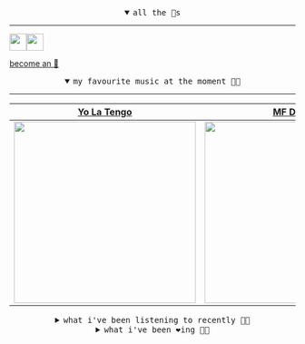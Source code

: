 <details open>

<summary align="center"><samp>all the 🥚s</samp></summary>
<hr />

<a href="https://github.com/pvinis"><img src="https://avatars.githubusercontent.com/u/100233?s=90&v=4" width="30" height="30" /><a href="https://github.com/maxPugh"><img src="https://avatars.githubusercontent.com/u/46350013?s=90&u=52a601eaa2d272b35477d096fe782ebf0a8a1f68&v=4" width="30" height="30" />

<samp><a href="https://github.com/bitttttten/bitttttten/stargazers">become an 🥚</a></samp>

</details>

<details open>

<summary align="center"><samp>my favourite music at the moment 🎵🎶</samp></summary>
<hr />

<!-- toc -->

| [Yo La Tengo](https://open.spotify.com/artist/5hAhrnb0Ch4ODwWu4tsbpi)                                                                                            | [MF DOOM](https://open.spotify.com/artist/2pAWfrd7WFF3XhVt9GooDL)                                                                                                | [Madvillain](https://open.spotify.com/artist/2aoFQUeHD1U7pL098lRsDU)                                                                                             | [Four Tet](https://open.spotify.com/artist/7Eu1txygG6nJttLHbZdQOh)                                                                                               |
| ---------------------------------------------------------------------------------------------------------------------------------------------------------------- | ---------------------------------------------------------------------------------------------------------------------------------------------------------------- | ---------------------------------------------------------------------------------------------------------------------------------------------------------------- | ---------------------------------------------------------------------------------------------------------------------------------------------------------------- |
| [<img src="https://i.scdn.co/image/ab6761610000e5eb8af7f1c6b6c6a743910e4ae7" width="320" height="auto">](https://open.spotify.com/artist/5hAhrnb0Ch4ODwWu4tsbpi) | [<img src="https://i.scdn.co/image/ab6761610000e5eb1ca139a174e216880498dc16" width="320" height="auto">](https://open.spotify.com/artist/2pAWfrd7WFF3XhVt9GooDL) | [<img src="https://i.scdn.co/image/9d7ed68679a970b86faaea230d16334baba5ed4b" width="320" height="auto">](https://open.spotify.com/artist/2aoFQUeHD1U7pL098lRsDU) | [<img src="https://i.scdn.co/image/ab6761610000e5eb84e29d09b4917bec2700a0d7" width="320" height="auto">](https://open.spotify.com/artist/7Eu1txygG6nJttLHbZdQOh) |

<!-- tocstop -->

</details>

<details>

<summary align="center"><samp>what i've been listening to recently 🎵🎶</samp></summary>
<hr />

<!-- toc -->

| [And I Know<br />Eola](https://open.spotify.com/track/0A3DzQVOrAb5AYRPBKbFHA)                                                                                   | [Bebés<br />La Lá](https://open.spotify.com/track/5bY1UH8n00FwtgMWQt142q)                                                                                       | [Wild Eyes<br />Parkway Drive](https://open.spotify.com/track/4G8EhnfKvBQVlOJ4xXCHpQ)                                                                           | [Sound of Air<br />Chihei Hatakeyama](https://open.spotify.com/track/3pTWggOq5iDZLG14e48y1P)                                                                    |
| --------------------------------------------------------------------------------------------------------------------------------------------------------------- | --------------------------------------------------------------------------------------------------------------------------------------------------------------- | --------------------------------------------------------------------------------------------------------------------------------------------------------------- | --------------------------------------------------------------------------------------------------------------------------------------------------------------- |
| [<img src="https://i.scdn.co/image/ab67616d0000b2733b1b4bcd7b9c4a9f381b3471" width="320" height="auto">](https://open.spotify.com/track/0A3DzQVOrAb5AYRPBKbFHA) | [<img src="https://i.scdn.co/image/ab6761610000e5eb50a6d83e38f641d55bbfb8cc" width="320" height="auto">](https://open.spotify.com/track/5bY1UH8n00FwtgMWQt142q) | [<img src="https://i.scdn.co/image/ab6761610000e5eb486af889e4ac19a1da547ca1" width="320" height="auto">](https://open.spotify.com/track/4G8EhnfKvBQVlOJ4xXCHpQ) | [<img src="https://i.scdn.co/image/857b4bb75fcc051d0018e63908c3c2010b5b0734" width="320" height="auto">](https://open.spotify.com/track/3pTWggOq5iDZLG14e48y1P) |

<!-- tocstop -->

</details>

<details>

<summary align="center"><samp>what i've been ❤️ing 🎵🎶</samp></summary>
<hr />

<!-- toc -->

| [Nothing, I'm Just Listening t…<br />K. Freund](https://open.spotify.com/album/3fksgd97Xo4KIsTqII4oGU)                                                          | [Empty Beach<br />Coco](https://open.spotify.com/album/1xs4wtZq1tQb2i8E5ZFQJ4)                                                                                  | [Lilith<br />The Narcotix](https://open.spotify.com/album/5kZxoG9M38SMzCCdweJZfz)                                                                               | [Break in the Action<br />CZARFACE, MF DOOM](https://open.spotify.com/album/4odeNH2Qe9DAxT3sC1qq9p)                                                             |
| --------------------------------------------------------------------------------------------------------------------------------------------------------------- | --------------------------------------------------------------------------------------------------------------------------------------------------------------- | --------------------------------------------------------------------------------------------------------------------------------------------------------------- | --------------------------------------------------------------------------------------------------------------------------------------------------------------- |
| [<img src="https://i.scdn.co/image/ab67616d0000b273585282cfac1d576f80b06b43" width="320" height="auto">](https://open.spotify.com/album/3fksgd97Xo4KIsTqII4oGU) | [<img src="https://i.scdn.co/image/ab67616d0000b273fba6a662eb8f347f42ebafe6" width="320" height="auto">](https://open.spotify.com/album/1xs4wtZq1tQb2i8E5ZFQJ4) | [<img src="https://i.scdn.co/image/ab67616d0000b273d191440b6b9ac197b8cac252" width="320" height="auto">](https://open.spotify.com/album/5kZxoG9M38SMzCCdweJZfz) | [<img src="https://i.scdn.co/image/ab67616d0000b273c81512cf4ad12711299b94ea" width="320" height="auto">](https://open.spotify.com/album/4odeNH2Qe9DAxT3sC1qq9p) |

<!-- tocstop -->

</details>
